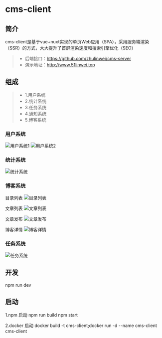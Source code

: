 # cms-client

## 简介
cms-client是基于vue+nuxt实现的单页Web应用（SPA），采用服务端渲染（SSR）的方式，大大提升了首屏渲染速度和搜索引擎优化（SEO）
> * 后端接口：https://github.com/zhulinwei/cms-server
> * 演示地址：http://www.51linwei.top

## 组成
> * 1.用户系统
> * 2.统计系统
> * 3.任务系统
> * 4.通知系统
> * 5.博客系统

### 用户系统
![用户系统1](http://image.51linwei.top/%E5%B1%8F%E5%B9%95%E5%BF%AB%E7%85%A7%202018-12-23%20%E4%B8%8B%E5%8D%887.09.50.png)
![用户系统2](http://image.51linwei.top/%E5%B1%8F%E5%B9%95%E5%BF%AB%E7%85%A7%202018-12-23%20%E4%B8%8B%E5%8D%887.10.02.png)

### 统计系统
![统计系统](http://image.51linwei.top/%E5%B1%8F%E5%B9%95%E5%BF%AB%E7%85%A7%202018-12-23%20%E4%B8%8B%E5%8D%887.07.12.png)

### 博客系统
目录列表
![目录列表](http://image.51linwei.top/%E5%B1%8F%E5%B9%95%E5%BF%AB%E7%85%A7%202018-12-23%20%E4%B8%8B%E5%8D%887.08.45.png)

文章列表
![文章列表](http://image.51linwei.top/%E5%B1%8F%E5%B9%95%E5%BF%AB%E7%85%A7%202018-12-23%20%E4%B8%8B%E5%8D%887.08.55.png)

文章发布
![文章发布](http://image.51linwei.top/%E5%B1%8F%E5%B9%95%E5%BF%AB%E7%85%A7%202018-12-23%20%E4%B8%8B%E5%8D%887.09.07.png)

博客详情
![博客详情](http://image.51linwei.top/%E5%B1%8F%E5%B9%95%E5%BF%AB%E7%85%A7%202018-12-23%20%E4%B8%8B%E5%8D%887.10.23.png)

### 任务系统
![任务系统](http://image.51linwei.top/%E5%B1%8F%E5%B9%95%E5%BF%AB%E7%85%A7%202018-12-23%20%E4%B8%8B%E5%8D%887.09.34.png)

## 开发
npm run dev

## 启动
1.npm 启动
npm run build
npm start

2.docker 启动
docker build -t cms-client;docker run -d --name cms-client cms-client

